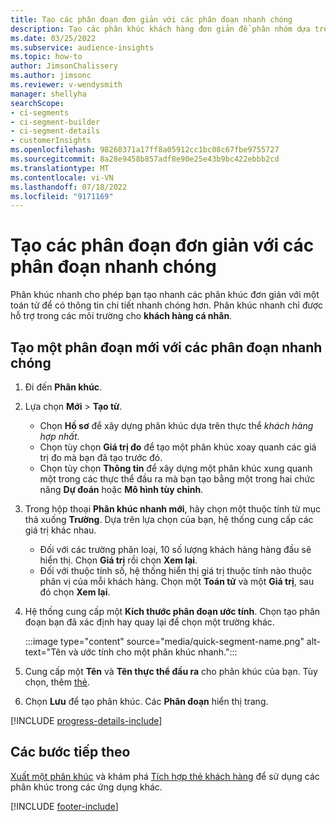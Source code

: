```yaml
---
title: Tạo các phân đoạn đơn giản với các phân đoạn nhanh chóng
description: Tạo các phân khúc khách hàng đơn giản để phân nhóm dựa trên các thuộc tính khác nhau.
ms.date: 03/25/2022
ms.subservice: audience-insights
ms.topic: how-to
author: JimsonChalissery
ms.author: jimsonc
ms.reviewer: v-wendysmith
manager: shellyha
searchScope:
- ci-segments
- ci-segment-builder
- ci-segment-details
- customerInsights
ms.openlocfilehash: 98260371a17ff8a05912cc1bc08c67fbe9755727
ms.sourcegitcommit: 8a28e9458b857adf8e90e25e43b9bc422ebbb2cd
ms.translationtype: MT
ms.contentlocale: vi-VN
ms.lasthandoff: 07/18/2022
ms.locfileid: "9171169"
---
```

# <a name="create-simple-segments-with-quick-segments"></a>Tạo các phân đoạn đơn giản với các phân đoạn nhanh chóng

Phân khúc nhanh cho phép bạn tạo nhanh các phân khúc đơn giản với một toán tử để có thông tin chi tiết nhanh chóng hơn. Phân khúc nhanh chỉ được hỗ trợ trong các môi trường cho **khách hàng cá nhân**.

## <a name="create-a-new-segment-with-quick-segments"></a>Tạo một phân đoạn mới với các phân đoạn nhanh chóng

1. Đi đến **Phân khúc**.

1. Lựa chọn **Mới** > **Tạo từ**.
   - Chọn **Hồ sơ** để xây dựng phân khúc dựa trên thực thể *khách hàng hợp nhất*.
   - Chọn tùy chọn **Giá trị đo** để tạo một phân khúc xoay quanh các giá trị đo mà bạn đã tạo trước đó.
   - Chọn tùy chọn **Thông tin** để xây dựng một phân khúc xung quanh một trong các thực thể đầu ra mà bạn tạo bằng một trong hai chức năng **Dự đoán** hoặc **Mô hình tùy chỉnh**.

1. Trong hộp thoại **Phân khúc nhanh mới**, hãy chọn một thuộc tính từ mục thả xuống **Trường**. Dựa trên lựa chọn của bạn, hệ thống cung cấp các giá trị khác nhau.
   - Đối với các trường phân loại, 10 số lượng khách hàng hàng đầu sẽ hiển thị. Chọn **Giá trị** rồi chọn **Xem lại**.
   - Đối với thuộc tính số, hệ thống hiển thị giá trị thuộc tính nào thuộc phân vị của mỗi khách hàng. Chọn một **Toán tử** và một **Giá trị**, sau đó chọn **Xem lại**.

1. Hệ thống cung cấp một **Kích thước phân đoạn ước tính**. Chọn tạo phân đoạn bạn đã xác định hay quay lại để chọn một trường khác.

   :::image type="content" source="media/quick-segment-name.png" alt-text="Tên và ước tính cho một phân khúc nhanh.":::

1. Cung cấp một **Tên** và **Tên thực thể đầu ra** cho phân khúc của bạn. Tùy chọn, thêm [thẻ](work-with-tags-columns.md#manage-tags).

1. Chọn **Lưu** để tạo phân khúc. Các **Phân đoạn** hiển thị trang.

[!INCLUDE [progress-details-include](includes/progress-details-pane.md)]

## <a name="next-steps"></a>Các bước tiếp theo

[Xuất một phân khúc](export-destinations.md) và khám phá [Tích hợp thẻ khách hàng](customer-card-add-in.md) để sử dụng các phân khúc trong các ứng dụng khác.

[!INCLUDE [footer-include](includes/footer-banner.md)]

